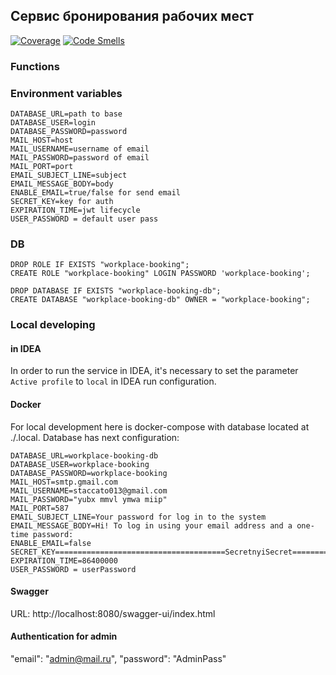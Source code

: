 ## Сервис бронирования рабочих мест

[![Coverage](http://sonarqube.lan/api/project_badges/measure?project=workplace-booking&metric=coverage&token=50638edbc2a4eb739b2282cb6900612354b41fbd)](http://sonarqube.lan/dashboard?id=workplace-booking)
[![Code Smells](http://sonarqube.lan/api/project_badges/measure?project=workplace-booking&metric=code_smells&token=50638edbc2a4eb739b2282cb6900612354b41fbd)](http://sonarqube.lan/dashboard?id=workplace-booking)

### Functions

### Environment variables

```properties
DATABASE_URL=path to base
DATABASE_USER=login
DATABASE_PASSWORD=password
MAIL_HOST=host
MAIL_USERNAME=username of email
MAIL_PASSWORD=password of email
MAIL_PORT=port
EMAIL_SUBJECT_LINE=subject
EMAIL_MESSAGE_BODY=body
ENABLE_EMAIL=true/false for send email
SECRET_KEY=key for auth
EXPIRATION_TIME=jwt lifecycle
USER_PASSWORD = default user pass
```

### DB

```postgresql
DROP ROLE IF EXISTS "workplace-booking";
CREATE ROLE "workplace-booking" LOGIN PASSWORD 'workplace-booking';

DROP DATABASE IF EXISTS "workplace-booking-db";
CREATE DATABASE "workplace-booking-db" OWNER = "workplace-booking";
```

### Local developing

#### in IDEA

In order to run the service in IDEA, it's necessary to set
the parameter `Active profile` to `local` in IDEA run configuration.

#### Docker

For local development here is docker-compose with database located at ./.local. Database has next configuration:

```properties
DATABASE_URL=workplace-booking-db
DATABASE_USER=workplace-booking
DATABASE_PASSWORD=workplace-booking
MAIL_HOST=smtp.gmail.com
MAIL_USERNAME=staccato013@gmail.com
MAIL_PASSWORD="yubx mmvl ymwa miip"
MAIL_PORT=587
EMAIL_SUBJECT_LINE=Your password for log in to the system
EMAIL_MESSAGE_BODY=Hi! To log in using your email address and a one-time password:
ENABLE_EMAIL=false
SECRET_KEY======================================SecretnyiSecret================================
EXPIRATION_TIME=86400000
USER_PASSWORD = userPassword
```
#### Swagger

URL: http://localhost:8080/swagger-ui/index.html

#### Authentication for admin

"email": "admin@mail.ru",
"password": "AdminPass"